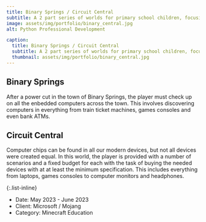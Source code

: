```yaml
---
title: Binary Springs / Circuit Central
subtitle: A 2 part series of worlds for primary school children, focusing on where they might find computers in their day to day lives. 
image: assets/img/portfolio/binary_central.jpg
alt: Python Professional Development

caption:
  title: Binary Springs / Circuit Central
  subtitle: A 2 part series of worlds for primary school children, focusing on where they might find computers in their day to day lives. 
  thumbnail: assets/img/portfolio/binary_central.jpg
---
```


## Binary Springs
After a power cut in the town of Binary Springs, the player must check up on all the enbedded computers across the town. This involves discovering computers in everything from train ticket machines, games consoles and even bank ATMs.

## Circuit Central
Computer chips can be found in all our modern devices, but not all devices were created equal. In this world, the player is provided with a number of scenarios and a fixed budget for each with the task of buying the needed devices with at at least the minimum specification. This includes everything from laptops, games consoles to computer monitors and headphones.


{:.list-inline}
- Date: May 2023 - June 2023
- Client: Microsoft / Mojang
- Category: Minecraft Education

